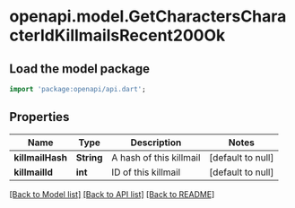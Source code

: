 # openapi.model.GetCharactersCharacterIdKillmailsRecent200Ok

## Load the model package
```dart
import 'package:openapi/api.dart';
```

## Properties
Name | Type | Description | Notes
------------ | ------------- | ------------- | -------------
**killmailHash** | **String** | A hash of this killmail | [default to null]
**killmailId** | **int** | ID of this killmail | [default to null]

[[Back to Model list]](../README.md#documentation-for-models) [[Back to API list]](../README.md#documentation-for-api-endpoints) [[Back to README]](../README.md)


